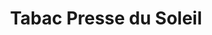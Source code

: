 ---
title: "Tabac Presse du Soleil"
url: /la-grande-motte/tabac-presse-du-soleil/
shop: Zeitungen
---